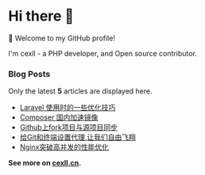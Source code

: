 # Hi there 👋



🎉 Welcome to my GitHub profile!

I'm cexll - a PHP developer, and Open source contributor.

### Blog Posts

Only the latest **5** articles are displayed here.

<!--START_SECTION:posts-->
* [Laravel 使用时的一些优化技巧](http://www.cwj0.top/index.php/archives/90/)
* [Composer 国内加速镜像](http://www.cwj0.top/index.php/archives/77/)
* [Github上fork项目与源项目同步](http://www.cwj0.top/index.php/archives/25/)
* [给Git和终端设置代理,让我们自由飞翔](http://www.cwj0.top/index.php/archives/43/)
* [Nginx突破高并发的性能优化](http://www.cwj0.top/index.php/archives/29/)
<!--END_SECTION:posts-->

**See more on [cexll.cn](https://cwj0.top).**

